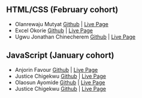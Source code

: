 ## HTML/CSS (February cohort)

* Olanrewaju Mutyat [Github](https://github.com/Olanrewajumutiat52230) | [Live Page](https://Olanrewajumutiat52230.github.io/)
* Excel Okorie [Github](https://github.com/Excel-developer) | [Live Page](https://excel-developer.github.io/my-portfolio/)
* Ugwu Jonathan Chinecherem [Github](https://github.com/jonathan-chinecherem) | [Live Page](https://jonathan-chinecherem.github.io/my-portfolio/)

## JavaScript (January cohort)

* Anjorin Favour [Github](https://github.com/anjorin001)  | [Live Page](https://anjorin001.github.io/TODO-LIST)
* Justice Chigekwu [Github](https://github.com/cj63s)  | [Live Page](https://cj63s.github.io/quiz/)
* Olaosun Ayomide [Github](https://github.com/akoko3) | [Live Page](https://github.com/akoko3/travel-guide.git)
* Justice Chigekwu [Github](https://github.com/cj63s)  | [Live Page](https://auzytricks.github.io/coolcalculator/)
  